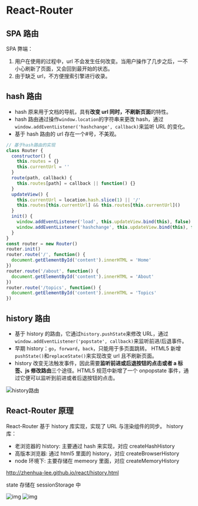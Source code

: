 # React-Router

## SPA 路由

SPA 弊端：

1.  用户在使用的过程中，url 不会发生任何改变。当用户操作了几步之后，一不小心刷新了页面，又会回到最开始的状态。
2.  由于缺乏 url，不方便搜索引擎进行收录。

## hash 路由

- hash 原来用于文档的导航，具有**改变 url 同时，不刷新页面**的特性。
- hash 路由通过操作`window.location`的字符串来更改 hash，通过`window.addEventListener('hashchange', callback)`来监听 URL 的变化。
- 基于 hash 路由的 url 存在一个#号，不美观。

```javascript
// 基于hash路由的实现
class Router {
  constructor() {
    this.routes = {}
    this.currentUrl = ''
  }
  route(path, callback) {
    this.routes[path] = callback || function() {}
  }
  updateView() {
    this.currentUrl = location.hash.slice(1) || '/'
    this.routes[this.currentUrl] && this.routes[this.currentUrl]()
  }
  init() {
    window.addEventListener('load', this.updateView.bind(this), false)
    window.addEventListener('hashchange', this.updateView.bind(this), false)
  }
}
const router = new Router()
router.init()
router.route('/', function() {
  document.getElementById('content').innerHTML = 'Home'
})
router.route('/about', function() {
  document.getElementById('content').innerHTML = 'About'
})
router.route('/topics', function() {
  document.getElementById('content').innerHTML = 'Topics'
})
```

## history 路由

- 基于 history 的路由，它通过`history.pushState`来修改 URL，通过`window.addEventListener('popstate', callback)`来监听前进/后退事件。
- 早期 history：`go`，`forward`，`back`，只能用于多页面跳转。
  HTML5 新增`pushState()`和`replaceState()`来实现改变 url 且不刷新页面。
- history 改变无法触发事件，因此需要**监听前进或后退按钮的点击或者 a 标签、js 修改路由**三个途径。HTML5 规范中新增了一个 onpopstate 事件，通过它便可以监听到前进或者后退按钮的点击。

![history路由](https://user-images.githubusercontent.com/8401872/29739490-c1dbb054-8a71-11e7-9c9f-31cbbd6adbcb.png)

## React-Router 原理

React-Router 基于 history 库实现，实现了 URL 与渲染组件的同步。
history 库：

- 老浏览器的 history: 主要通过 hash 来实现，对应 createHashHistory
- 高版本浏览器: 通过 html5 里面的 history，对应 createBrowserHistory
- node 环境下: 主要存储在 memeory 里面，对应 createMemoryHistory

http://zhenhua-lee.github.io/react/history.html

state 存储在 sessionStorage 中

![img](http://zhenhua-lee.github.io/img/react-router/internal.png)
![img](http://zhenhua-lee.github.io/img/react-router/upper.png)
